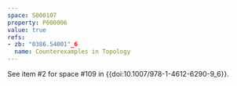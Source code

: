 ```yaml
---
space: S000107
property: P000006
value: true
refs:
- zb: "0386.54001"_6
  name: Counterexamples in Topology
---
```

See item #2 for space #109 in
{{doi:10.1007/978-1-4612-6290-9_6}}.
